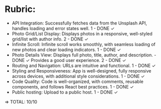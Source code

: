 # Rubric:

+ API Integration: Successfully fetches data from the Unsplash API, handles loading and error states well. 1 - DONE ✓ 
+ Photo Grid/List Display: Displays photos in a responsive, well-styled grid/list with author info. 2 - DONE ✓
+ Infinite Scroll: Infinite scroll works smoothly, with seamless loading of new photos and clear loading indicators. 1 - DONE ✓
+ Photo Details View: Displays full photo, title, author, and description. - DONE ✓ Provides a good user experience. 2 - DONE ✓
+ Routing and Navigation: URLs are intuitive and functional. 1 - DONE ✓
+ Styling and Responsiveness: App is well-designed, fully responsive across devices, with additional style considerations. 1 - DONE ✓
+ Code Quality: Code is well-organized, with comments, reusable components, and follows React best practices. 1 - DONE ✓
+ Public hosting: Upload to a public host. 1 - DONE ✓

=> TOTAL: 10/10

